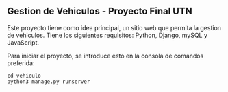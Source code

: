## Gestion de Vehiculos - Proyecto Final UTN
Este proyecto tiene como idea principal, un sitio web que permita la gestion de vehiculos. Tiene los siguientes requisitos: Python, Django, mySQL y JavaScript.

Para iniciar el proyecto, se introduce esto en la consola de comandos preferida:
```
cd vehiculo
python3 manage.py runserver
```
